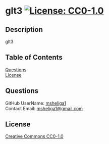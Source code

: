 # glt3   [![License: CC0-1.0](https://licensebuttons.net/l/zero/1.0/80x15.png)](http://creativecommons.org/publicdomain/zero/1.0/)  

## Description   
  glt3   

## Table of Contents   
[Questions](#questions)  
[License](#license)  
  
## Questions  
GitHub UserName: [msheliga1](https://github.com/msheliga1)   
Contact Email: msheliga1@gmail.com  

## License  
[Creative Commons CC0-1.0](http://creativecommons.org/publicdomain/zero/1.0/)  

